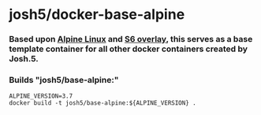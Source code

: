 
# josh5/docker-base-alpine

### Based upon [Alpine Linux](https://hub.docker.com/_/alpine/) and [S6 overlay](https://github.com/just-containers/s6-overlay), this serves as a base template container for all other docker containers created by Josh.5.

### Builds "josh5/base-alpine:<VERSION>"

```
ALPINE_VERSION=3.7
docker build -t josh5/base-alpine:${ALPINE_VERSION} .
```

